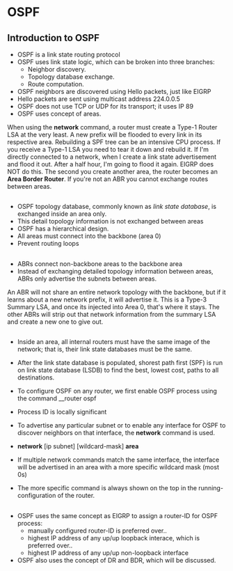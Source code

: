 # OSPF

## Introduction to OSPF

* OSPF is a link state routing protocol
* OSPF uses link state logic, which can be broken into three branches:
    + Neighbor discovery.
    + Topology database exchange.
    + Route computation.
* OSPF neighbors are discovered using Hello packets, just like EIGRP
* Hello packets are sent using multicast address 224.0.0.5
* OSPF does not use TCP or UDP for its transport; it uses IP 89
* OSPF uses concept of areas.

When using the __network__ command, a router must create a Type-1 Router LSA at the very least. A new prefix will be flooded to every link in its respective area. Rebuilding a SPF tree can be an intensive CPU process. If you receive a Type-1 LSA you need to tear it down and rebuild it. If I'm directly connected to a network, when I create a link state advertisement and flood it out. After a half hour, I'm going to flood it again. EIGRP does NOT do this. The second you create another area, the router becomes an __Area Border Router__. If you're not an ABR you cannot exchange routes between areas.

## 

* OSPF topology database, commonly known as _link state database_, is exchanged inside an area only.
* This detail topology information is not exchanged between areas
* OSPF has a hierarchical design.
* All areas must connect into the backbone (area 0)
* Prevent routing loops

## 


* ABRs connect non-backbone areas to the backbone area
* Instead of exchanging detailed topology information between areas, ABRs only advertise the subnets between areas.

An ABR will not share an entire network topology with the backbone, but if it learns about a new network prefix, it will advertise it. This is a Type-3 Summary LSA, and once its injected into Area 0, that's where it stays. The other ABRs will strip out that network information from the summary LSA and create a new one to give out.

## 

* Inside an area, all internal routers must have the same image of the network; that is, their link state databases must be the same.
* After the link state database is populated, shorest path first (SPF) is run on link state database (LSDB) to find the best, lowest cost, paths to all destinations.

* To configure OSPF on any router, we first enable OSPF process using the command __router ospf <process-id>
* Process ID is locally significant
* To advertise any particular subnet or to enable any interface for OSPF to discover neighbors on that interface, the __network__ command is used.
* __network__ [ip subnet] [wildcard-mask] __area__ <area-number>

* If multiple network commands match the same interface, the interface will be advertised in an area with a more specific wildcard mask (most 0s)
* The more specific command is always shown on the top in the running-configuration of the router.

## 

* OSPF uses the same concept as EIGRP to assign a router-ID for OSPF process:
    + manually configured router-ID is preferred over..
    + highest IP address of any up/up loopback interace, which is preferred over..
    + highest IP address of any up/up non-loopback interface
* OSPF also uses the concept of DR and BDR, which will be discussed.
